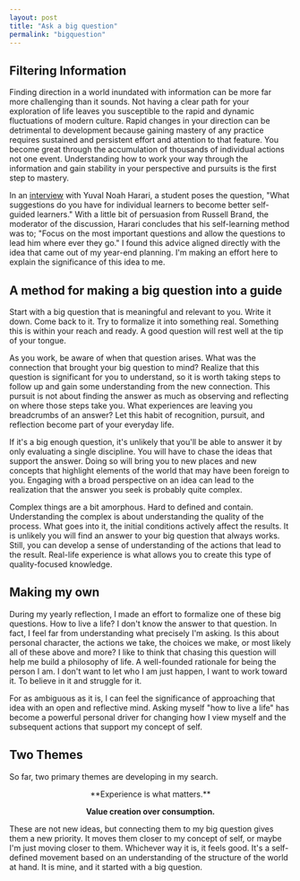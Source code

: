 ```yaml
---
layout: post
title: "Ask a big question"
permalink: "bigquestion"
---
```

## Filtering Information

Finding direction in a world inundated with information can be more far more challenging than it sounds. Not having a clear path for your exploration of life leaves you susceptible to the rapid and dynamic fluctuations of modern culture. Rapid changes in your direction can be detrimental to development because gaining mastery of any practice requires sustained and persistent effort and attention to that feature. You become great through the accumulation of thousands of individual actions not one event. Understanding how to work your way through the information and gain stability in your perspective and pursuits is the first step to mastery.

In an [interview](https://www.youtube.com/watch?v=j0uw7Xc0fLk&t=2227s&ab_channel=YuvalNoahHarari) with Yuval Noah Harari, a student poses the question, "What suggestions do you have for individual learners to become better self-guided learners." With a little bit of persuasion from Russell Brand, the moderator of the discussion, Harari concludes that his self-learning method was to; "Focus on the most important questions and allow the questions to lead him where ever they go."  I found this advice aligned directly with the idea that came out of my year-end planning. I'm making an effort here to explain the significance of this idea to me.  

## A method for making a big question into a guide

Start with a big question that is meaningful and relevant to you. Write it down. Come back to it. Try to formalize it into something real. Something this is within your reach and ready. A good question will rest well at the tip of your tongue.

As you work, be aware of when that question arises. What was the connection that brought your big question to mind? Realize that this question is significant for you to understand, so it is worth taking steps to follow up and gain some understanding from the new connection. This pursuit is not about finding the answer as much as observing and reflecting on where those steps take you. What experiences are leaving you breadcrumbs of an answer? Let this habit of recognition, pursuit, and reflection become part of your everyday life.

If it's a big enough question, it's unlikely that you'll be able to answer it by only evaluating a single discipline. You will have to chase the ideas that support the answer. Doing so will bring you to new places and new concepts that highlight elements of the world that may have been foreign to you. Engaging with a broad perspective on an idea can lead to the realization that the answer you seek is probably quite complex.

Complex things are a bit amorphous. Hard to defined and contain. Understanding the complex is about understanding the quality of the process. What goes into it, the initial conditions actively affect the results. It is unlikely you will find an answer to your big question that always works. Still, you can develop a sense of understanding of the actions that lead to the result. Real-life experience is what allows you to create this type of quality-focused knowledge.

## Making my own

During my yearly reflection, I made an effort to formalize one of these big questions. How to live a life? I don't know the answer to that question. In fact, I feel far from understanding what precisely I'm asking. Is this about personal character, the actions we take, the choices we make, or most likely all of these above and more? I like to think that chasing this question will help me build a philosophy of life. A well-founded rationale for being the person I am. I don't want to let who I am just happen, I want to work toward it. To believe in it and struggle for it.

For as ambiguous as it is, I can feel the significance of approaching that idea with an open and reflective mind. Asking myself "how to live a life" has become a powerful personal driver for changing how I view myself and the subsequent actions that support my concept of self.

## Two Themes

So far, two primary themes are developing in my search.
<div align="center">
  **Experience is what matters.**

  **Value creation over consumption.**

 </div>

These are not new ideas, but connecting them to my big question gives them a new priority. It moves them closer to my concept of self, or maybe I'm just moving closer to them. Whichever way it is, it feels good. It's a self-defined movement based on an understanding of the structure of the world at hand. It is mine, and it started with a big question.
